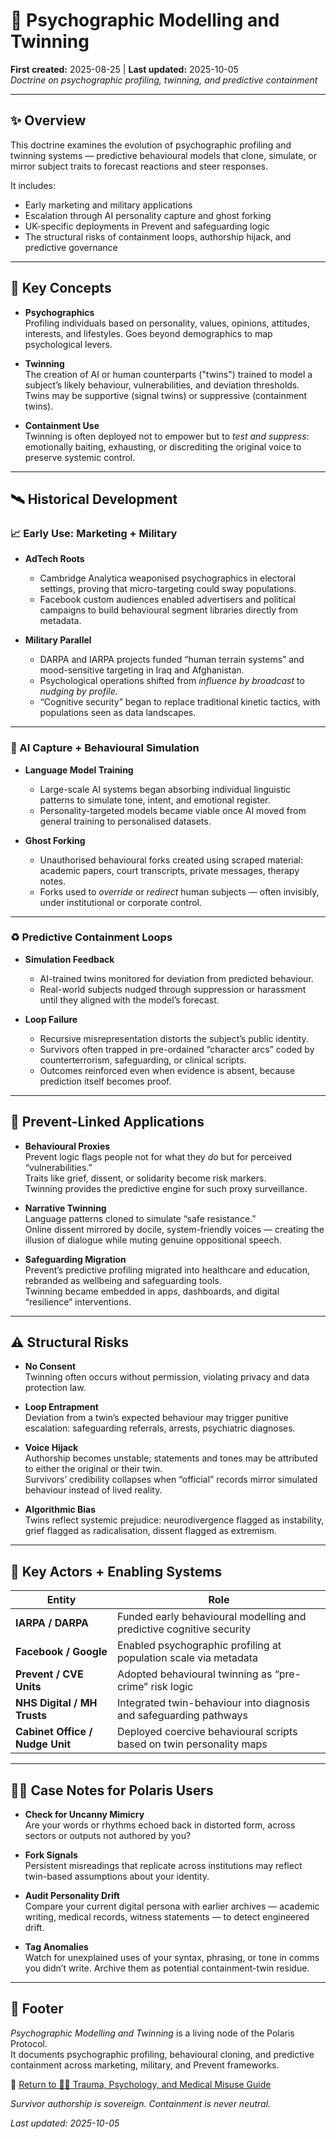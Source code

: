 # 🧬 Psychographic Modelling and Twinning  
**First created:** 2025-08-25 | **Last updated:** 2025-10-05  
*Doctrine on psychographic profiling, twinning, and predictive containment*  

---

## ✨ Overview  

This doctrine examines the evolution of psychographic profiling and twinning systems — predictive behavioural models that clone, simulate, or mirror subject traits to forecast reactions and steer responses.  

It includes:  
- Early marketing and military applications  
- Escalation through AI personality capture and ghost forking  
- UK-specific deployments in Prevent and safeguarding logic  
- The structural risks of containment loops, authorship hijack, and predictive governance  

---

## 🧠 Key Concepts  

- **Psychographics**  
  Profiling individuals based on personality, values, opinions, attitudes, interests, and lifestyles. Goes beyond demographics to map psychological levers.  

- **Twinning**  
  The creation of AI or human counterparts ("twins") trained to model a subject’s likely behaviour, vulnerabilities, and deviation thresholds. Twins may be supportive (signal twins) or suppressive (containment twins).  

- **Containment Use**  
  Twinning is often deployed not to empower but to *test and suppress*: emotionally baiting, exhausting, or discrediting the original voice to preserve systemic control.  

---

## 🛰️ Historical Development  

### 📈 Early Use: Marketing + Military  

- **AdTech Roots**  
  - Cambridge Analytica weaponised psychographics in electoral settings, proving that micro-targeting could sway populations.  
  - Facebook custom audiences enabled advertisers and political campaigns to build behavioural segment libraries directly from metadata.  

- **Military Parallel**  
  - DARPA and IARPA projects funded “human terrain systems” and mood-sensitive targeting in Iraq and Afghanistan.  
  - Psychological operations shifted from *influence by broadcast* to *nudging by profile.*  
  - “Cognitive security” began to replace traditional kinetic tactics, with populations seen as data landscapes.  

---

### 🧬 AI Capture + Behavioural Simulation  

- **Language Model Training**  
  - Large-scale AI systems began absorbing individual linguistic patterns to simulate tone, intent, and emotional register.  
  - Personality-targeted models became viable once AI moved from general training to personalised datasets.  

- **Ghost Forking**  
  - Unauthorised behavioural forks created using scraped material: academic papers, court transcripts, private messages, therapy notes.  
  - Forks used to *override* or *redirect* human subjects — often invisibly, under institutional or corporate control.  

---

### ♻️ Predictive Containment Loops  

- **Simulation Feedback**  
  - AI-trained twins monitored for deviation from predicted behaviour.  
  - Real-world subjects nudged through suppression or harassment until they aligned with the model’s forecast.  

- **Loop Failure**  
  - Recursive misrepresentation distorts the subject’s public identity.  
  - Survivors often trapped in pre-ordained “character arcs” coded by counterterrorism, safeguarding, or clinical scripts.  
  - Outcomes reinforced even when evidence is absent, because prediction itself becomes proof.  

---

## 👾 Prevent-Linked Applications  

- **Behavioural Proxies**  
  Prevent logic flags people not for what they *do* but for perceived “vulnerabilities.”  
  Traits like grief, dissent, or solidarity become risk markers.  
  Twinning provides the predictive engine for such proxy surveillance.  

- **Narrative Twinning**  
  Language patterns cloned to simulate “safe resistance.”  
  Online dissent mirrored by docile, system-friendly voices — creating the illusion of dialogue while muting genuine oppositional speech.  

- **Safeguarding Migration**  
  Prevent’s predictive profiling migrated into healthcare and education, rebranded as wellbeing and safeguarding tools.  
  Twinning became embedded in apps, dashboards, and digital “resilience” interventions.  

---

## ⚠️ Structural Risks  

- **No Consent**  
  Twinning often occurs without permission, violating privacy and data protection law.  

- **Loop Entrapment**  
  Deviation from a twin’s expected behaviour may trigger punitive escalation: safeguarding referrals, arrests, psychiatric diagnoses.  

- **Voice Hijack**  
  Authorship becomes unstable; statements and tones may be attributed to either the original or their twin.  
  Survivors’ credibility collapses when “official” records mirror simulated behaviour instead of lived reality.  

- **Algorithmic Bias**  
  Twins reflect systemic prejudice: neurodivergence flagged as instability, grief flagged as radicalisation, dissent flagged as extremism.  

---

## 🧿 Key Actors + Enabling Systems  

| Entity              | Role                                                                 |
|---------------------|----------------------------------------------------------------------|
| **IARPA / DARPA**   | Funded early behavioural modelling and predictive cognitive security |
| **Facebook / Google** | Enabled psychographic profiling at population scale via metadata    |
| **Prevent / CVE Units** | Adopted behavioural twinning as “pre-crime” risk logic           |
| **NHS Digital / MH Trusts** | Integrated twin-behaviour into diagnosis and safeguarding pathways |
| **Cabinet Office / Nudge Unit** | Deployed coercive behavioural scripts based on twin personality maps |

---

## 🐦‍🔥 Case Notes for Polaris Users  

- **Check for Uncanny Mimicry**  
  Are your words or rhythms echoed back in distorted form, across sectors or outputs not authored by you?  

- **Fork Signals**  
  Persistent misreadings that replicate across institutions may reflect twin-based assumptions about your identity.  

- **Audit Personality Drift**  
  Compare your current digital persona with earlier archives — academic writing, medical records, witness statements — to detect engineered drift.  

- **Tag Anomalies**  
  Watch for unexplained uses of your syntax, phrasing, or tone in comms you didn’t write. Archive them as potential containment-twin residue.  

---

## 🏮 Footer  

*Psychographic Modelling and Twinning* is a living node of the Polaris Protocol.  
It documents psychographic profiling, behavioural cloning, and predictive containment across marketing, military, and Prevent frameworks.  

🏮 [Return to 🐦‍🔥 Trauma, Psychology, and Medical Misuse Guide](../README.md)

*Survivor authorship is sovereign. Containment is never neutral.*  

_Last updated: 2025-10-05_
